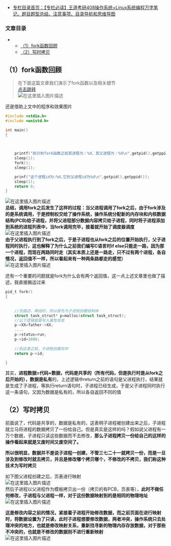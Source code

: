  

- [专栏目录首页：【专栏必读】王道考研408操作系统+Linux系统编程万字笔记、题目题型总结、注意事项、目录导航和思维导图](https://zhangxing-tech.blog.csdn.net/article/details/121004242)

### 文章目录

- - [（1）fork函数回顾](#1fork_5)
  - [（2）写时拷贝](#2_59)

## （1）fork函数回顾

> 在下面这篇文章我们演示了fork函数以及相关细节  
> [点击跳转](https://blog.csdn.net/qq_39183034/article/details/116188883)  
> ![在这里插入图片描述](https://ziquyun.com/main/csdn/img?url=https%3A%2F%2Fimg-blog.csdnimg.cn%2F20210314194231579.png%3Fx-oss-process%3Dimage%2Fwatermark%2Ctype_ZmFuZ3poZW5naGVpdGk%2Cshadow_10%2Ctext_aHR0cHM6Ly9ibG9nLmNzZG4ubmV0L3FxXzM5MTgzMDM0%2Csize_16%2Ccolor_FFFFFF%2Ct_70&rfUrl=https%3A%2F%2Fzhangxing-tech.blog.csdn.net%2Farticle%2Fdetails%2F116189328)

还是借助上文中的程序和效果图片

```c
#include <stdio.h>
#include <unistd.h>

int main()
{
            
            

	printf("执行到fork函数之前其进程为：%d，其父进程为：%d\n",getpid(),getppid()); 
	sleep(1);
	fork();
	sleep(1);

	prinf("这个进程id为:%d,它的父进程id为%d\n",getpid(),getppid());
	sleep(1);
	return 0;
}

```

![在这里插入图片描述](https://ziquyun.com/main/csdn/img?url=https%3A%2F%2Fimg-blog.csdnimg.cn%2F202103141944591.gif&rfUrl=https%3A%2F%2Fzhangxing-tech.blog.csdn.net%2Farticle%2Fdetails%2F116189328)  
**总结，调用fork之后发生了这样的过程：当父进程调用了fork之后，由于fork涉及的是系统调用，于是控制权交给了操作系统，操作系统分配新的内存块和内核数据结构\(PCB\)给子进程，并将父进程部分数据内容拷贝给子进程，同时将子进程添加到系统的进程列表中，当fork调用完毕，接着就开始了调度器调度**  
![在这里插入图片描述](https://ziquyun.com/main/csdn/img?url=https%3A%2F%2Fimg-blog.csdnimg.cn%2F20210314194938738.png%3Fx-oss-process%3Dimage%2Fwatermark%2Ctype_ZmFuZ3poZW5naGVpdGk%2Cshadow_10%2Ctext_aHR0cHM6Ly9ibG9nLmNzZG4ubmV0L3FxXzM5MTgzMDM0%2Csize_16%2Ccolor_FFFFFF%2Ct_70&rfUrl=https%3A%2F%2Fzhangxing-tech.blog.csdn.net%2Farticle%2Fdetails%2F116189328)  
**由于父进程执行到了fork之后，于是子进程也从fork之后的位置开始执行，父子进程同时执行，这也解释了为什么之前我们编写C语言时if else只能走一路，因为那一个进程，而现在两路同时走（其实本质上还是一路走，只不过有两个进程，各自情况，返回值不一样，所以看起来有一种两条路都走的感觉）**  
![在这里插入图片描述](https://ziquyun.com/main/csdn/img?url=https%3A%2F%2Fimg-blog.csdnimg.cn%2F20210314195232467.png%3Fx-oss-process%3Dimage%2Fwatermark%2Ctype_ZmFuZ3poZW5naGVpdGk%2Cshadow_10%2Ctext_aHR0cHM6Ly9ibG9nLmNzZG4ubmV0L3FxXzM5MTgzMDM0%2Csize_16%2Ccolor_FFFFFF%2Ct_70&rfUrl=https%3A%2F%2Fzhangxing-tech.blog.csdn.net%2Farticle%2Fdetails%2F116189328)

还有一个重要的问题就是fork为什么会有两个返回值，这一点上述文章里也做了描述，我直接搬运过来

```c
pid_t fork()
{
            
            
	//先描述，再组织，所以首先为子进程创建结构体
	struct task_struct* p=malloc(struct task_struct);
	//以下逻辑就是写入属性信息
	p->XX=father->XX;
	....
	p->status=run;
	p->id=1888;
	
	//到这里之前，子进程创建完毕
	return p->id;

}

```

其实，**进程数据=代码+数据，代码是共享的（所有代码，但是执行时是从fork之后开始的），数据是私有**的，上述逻辑中return之前的语句是父进程执行，结果就是生成了子进程，等执行return语句时，子进程已经生成，于是父子进程同时执行这一条语句，又因为数据是私有的，所以各自返回不同的值

## （2）写时拷贝

前面说了，代码是共享的，数据是私有的，这表明子进程被创建出来之后，子进程就立马将进程的数据拷贝了一份给自己。但是真实是这样的吗？假如说父进程有一万个数据，子进程只读这些数据而不去修改，**那么子进程拷贝一份给自己的这样的操作看起来就是又废时间又废空间了。**

**所以很明显，数据并不是说子进程一创建，不管三七二十一就拷贝一份，而是一旦涉及到修改时就去拷贝，并且是修改哪个拷贝哪个，不修改的不拷贝，我们称这种技术为写时拷贝**

如下图父进程创建之后，页表进行映射  
![在这里插入图片描述](https://ziquyun.com/main/csdn/img?url=https%3A%2F%2Fimg-blog.csdnimg.cn%2F20210314212123369.png%3Fx-oss-process%3Dimage%2Fwatermark%2Ctype_ZmFuZ3poZW5naGVpdGk%2Cshadow_10%2Ctext_aHR0cHM6Ly9ibG9nLmNzZG4ubmV0L3FxXzM5MTgzMDM0%2Csize_16%2Ccolor_FFFFFF%2Ct_70&rfUrl=https%3A%2F%2Fzhangxing-tech.blog.csdn.net%2Farticle%2Fdetails%2F116189328)  
然后子进程以父进程作为模板拷贝出一份（拷贝的有PCB，页表等），**此时不做任何修改，子进程与父进程一样，对于这份数据映射到的是相同的物理地址**  
![在这里插入图片描述](https://ziquyun.com/main/csdn/img?url=https%3A%2F%2Fimg-blog.csdnimg.cn%2F20210314212310287.png%3Fx-oss-process%3Dimage%2Fwatermark%2Ctype_ZmFuZ3poZW5naGVpdGk%2Cshadow_10%2Ctext_aHR0cHM6Ly9ibG9nLmNzZG4ubmV0L3FxXzM5MTgzMDM0%2Csize_16%2Ccolor_FFFFFF%2Ct_70&rfUrl=https%3A%2F%2Fzhangxing-tech.blog.csdn.net%2Farticle%2Fdetails%2F116189328)

**这是修改内容之前的情况，紧接着子进程开始修改数据，而之前页面在进行映射时，将数据设置为了只读，此时子进程想要修改数据，两者冲突，操作系统只去处理冲突的地方，也就是修改映射关系，重新找寻新的物理内存存放数据，对于那些不冲突的，也就是不修改的数据则不进行重新映射**  
![在这里插入图片描述](https://ziquyun.com/main/csdn/img?url=https%3A%2F%2Fimg-blog.csdnimg.cn%2F20210314212535141.png%3Fx-oss-process%3Dimage%2Fwatermark%2Ctype_ZmFuZ3poZW5naGVpdGk%2Cshadow_10%2Ctext_aHR0cHM6Ly9ibG9nLmNzZG4ubmV0L3FxXzM5MTgzMDM0%2Csize_16%2Ccolor_FFFFFF%2Ct_70&rfUrl=https%3A%2F%2Fzhangxing-tech.blog.csdn.net%2Farticle%2Fdetails%2F116189328)